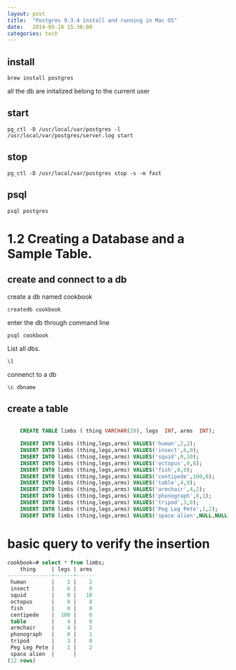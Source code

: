 ```yaml
---
layout: post
title:  "Postgres 9.3.4 install and running in Mac OS"
date:   2014-05-18 15:38:00
categories: tech
---
```



## install

    brew install postgres

all the db are initalized belong to the current user

## start

    pg_ctl -D /usr/local/var/postgres -l /usr/local/var/postgres/server.log start

## stop

    pg_ctl -D /usr/local/var/postgres stop -s -m fast


## psql

    psql postgres


# 1.2 Creating a Database and a Sample Table.




## create and connect to a db

create a db named cookbook

    createdb cookbook

enter the db through command line

    psql cookbook

List all dbs.

    \l

connenct to a db

    \c dbname

## create a table

```SQL

    CREATE TABLE limbs ( thing VARCHAR(20), legs  INT, arms  INT);

    INSERT INTO limbs (thing,legs,arms) VALUES('human',2,2);
    INSERT INTO limbs (thing,legs,arms) VALUES('insect',6,0);
    INSERT INTO limbs (thing,legs,arms) VALUES('squid',0,10);
    INSERT INTO limbs (thing,legs,arms) VALUES('octopus',0,8);
    INSERT INTO limbs (thing,legs,arms) VALUES('fish',0,0);
    INSERT INTO limbs (thing,legs,arms) VALUES('centipede',100,0);
    INSERT INTO limbs (thing,legs,arms) VALUES('table',4,0);
    INSERT INTO limbs (thing,legs,arms) VALUES('armchair',4,2);
    INSERT INTO limbs (thing,legs,arms) VALUES('phonograph',0,1);
    INSERT INTO limbs (thing,legs,arms) VALUES('tripod',3,0);
    INSERT INTO limbs (thing,legs,arms) VALUES('Peg Leg Pete',1,2);
    INSERT INTO limbs (thing,legs,arms) VALUES('space alien',NULL,NULL);

```

# basic query to verify the insertion

```SQL
cookbook=# select * from limbs;
    thing     | legs | arms
--------------+------+------
 human        |    2 |    2
 insect       |    6 |    0
 squid        |    0 |   10
 octopus      |    0 |    8
 fish         |    0 |    0
 centipede    |  100 |    0
 table        |    4 |    0
 armchair     |    4 |    2
 phonograph   |    0 |    1
 tripod       |    3 |    0
 Peg Leg Pete |    1 |    2
 space alien  |      |
(12 rows)

```

